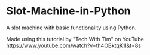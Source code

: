 # Slot-Machine-in-Python
A slot machine with basic functionality using Python.

Made using this tutorial by "Tech With Tim" on YouTube
https://www.youtube.com/watch?v=th4OBktqK1I&t=8s
